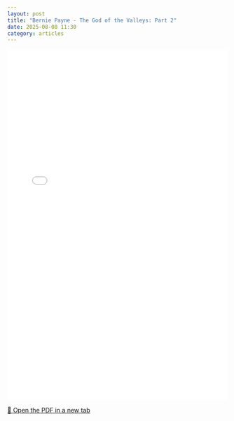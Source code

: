 ```yaml
---
layout: post
title: "Bernie Payne - The God of the Valleys: Part 2"
date: 2025-08-08 11:30
category: articles
---
```


<iframe 
    src="{{ '/assets/articles/Bernie-Payne-The-God-of-the-Valleys-Part-2.pdf' | relative_url }}" 
    width="100%" 
    height="800px" 
    style="border: none;">
</iframe>

<p>
    <a href="{{ '/assets/articles/Bernie-Payne-The-God-of-the-Valleys-Part-2.pdf' | relative_url }}" target="_blank">
        📄 Open the PDF in a new tab
    </a>
</p>
